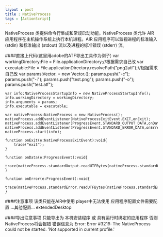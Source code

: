 ```yaml
---
layout : post
title : NativeProcess
tags : [ActionScript]
---
```


NativeProcess 类提供命令行集成和常规启动功能。NativeProcess 类允许 AIR 应用程序在主机操作系统上执行本机进程。AIR 应用程序可以监视进程的标准输入 (stdin) 和标准输出 (stdout) 流以及进程的标准错误 (stderr) 流。

####直接上代码(这里用adobe的ATF导出工具作为例子)
	var workingDirectory:File = File.applicationDirectory;//根据需求自己改
	var executable:File = File.applicationDirectory.resolvePath("png2atf");//根据需求自己改
	var params:Vector.<String> = new Vector.<String>();
	params.push("-c");
	params.push("-i");
	params.push("test.png");
	params.push("-o");
	params.push("test.atf");
	
	var info:NativeProcessStartupInfo = new NativeProcessStartupInfo();
	info.workingDirectory = workingDirectory;
	info.arguments = params;
	info.executable = executable;
	
	var nativeProcess:NativeProcess = new NativeProcess();
	nativeProcess.addEventListener(NativeProcessExitEvent.EXIT,onExit);
	nativeProcess.addEventListener(ProgressEvent.STANDARD_OUTPUT_DATA,onData);
	nativeProcess.addEventListener(ProgressEvent.STANDARD_ERROR_DATA,onError);
	nativeProcess.start(info);
	
	function onExit(e:NativeProcessExitEvent):void{
		trace("exit");
	}
	
	function onData(e:ProgressEvent):void{
		trace(nativeProcess.standardOutput.readUTFBytes(nativeProcess.standardOutput.bytesAvailable));
	}
	
	function onError(e:ProgressEvent):void{
		trace(nativeProcess.standardError.readUTFBytes(nativeProcess.standardError.bytesAvailable));
	}

####注意事项
	该类只能在AIR中使用 player中无法使用
	应用程序配置文件需要配置
	<application xmlns="http://ns.adobe.com/air/application/3.8">
	    ...其他配置...
	    <supportedProfiles>extendedDesktop</supportedProfiles>
	</application>

####导出注意事项
	只能导出为
	本机安装程序
	或
	具有运行时绑定的应用程序
	否则NativeProcess将会报错
	错误信息为	Error: Error #3219: The NativeProcess could not be started. 'Not supported in current profile.'